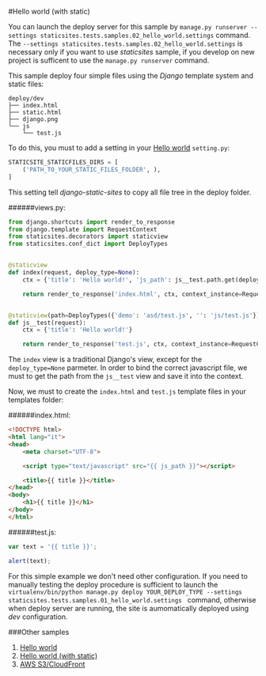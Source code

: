 #Hello world (with static)

You can launch the deploy server for this sample by `manage.py runserver --settings staticsites.tests.samples.02_hello_world.settings` 
command. The `--settings staticsites.tests.samples.02_hello_world.settings` is necessary only if you want to use 
*staticsites* sample, if you develop on new project is sufficent to use the `manage.py runserver` command.

This sample deploy four simple files using the *Django* template system and static files:

```
deploy/dev
├── index.html
├── static.html
├── django.png
└── js
    └── test.js
```

To do this, you must to add a setting in your [Hello world](https://github.com/ciotto/django-static-sites/tree/master/staticsites/tests/samples/01_hello_world) 
`setting.py`:

```python
STATICSITE_STATICFILES_DIRS = [
    ('PATH_TO_YOUR_STATIC_FILES_FOLDER', ),
]
```

This setting tell *django-static-sites* to copy all file tree in the deploy folder.


######views.py:
```python
from django.shortcuts import render_to_response
from django.template import RequestContext
from staticsites.decorators import staticview
from staticsites.conf_dict import DeployTypes


@staticview
def index(request, deploy_type=None):
    ctx = {'title': 'Hello world!', 'js_path': js__test.path.get(deploy_type=deploy_type), 'deploy_type': deploy_type}

    return render_to_response('index.html', ctx, context_instance=RequestContext(request))


@staticview(path=DeployTypes({'demo': 'asd/test.js', '': 'js/test.js'}))
def js__test(request):
    ctx = {'title': 'Hello world!'}

    return render_to_response('test.js', ctx, context_instance=RequestContext(request))

```

The `index` view is a traditional Django's view, except for the `deploy_type=None` parmeter. In order to bind the correct 
javascript file, we must to get the path from the `js__test` view and save it into the context. 

Now, we must to create the `index.html` and `test.js` template files in your templates folder:

######index.html:
```html
<!DOCTYPE html>
<html lang="it">
<head>
    <meta charset="UTF-8">

    <script type="text/javascript" src="{{ js_path }}"></script>

    <title>{{ title }}</title>
</head>
<body>
    <h1>{{ title }}</h1>
</body>
</html>
```

######test.js:

```javascript
var text = '{{ title }}';

alert(text);
```

For this simple example we don't need other configuration. If you need to manually testing the deploy procedure is 
sufficient to launch the `virtualenv/bin/python manage.py deploy YOUR_DEPLOY_TYPE --settings staticsites.tests.samples.01_hello_world.settings ` 
command, otherwise when deploy server are running, the site is aumomatically deployed using *dev* configuration.

###Other samples

1. [Hello world](https://github.com/ciotto/django-static-sites/tree/master/staticsites/tests/samples/01_hello_world)
2. [Hello world (with static)](https://github.com/ciotto/django-static-sites/tree/master/staticsites/tests/samples/02_hello_world)
3. [AWS S3/CloudFront](https://github.com/ciotto/django-static-sites/tree/master/staticsites/tests/samples/03_aws)
